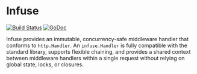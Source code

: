 Infuse
======

[![Build Status](https://api.travis-ci.org/sclevine/infuse.png?branch=master)](http://travis-ci.org/sclevine/infuse)
[![GoDoc](https://godoc.org/github.com/sclevine/infuse?status.svg)](https://godoc.org/github.com/sclevine/infuse)

Infuse provides an immutable, concurrency-safe middleware handler
that conforms to `http.Handler`. An `infuse.Handler` is fully compatible with
the standard library, supports flexible chaining, and provides a shared
context between middleware handlers within a single request without
relying on global state, locks, or closures.

